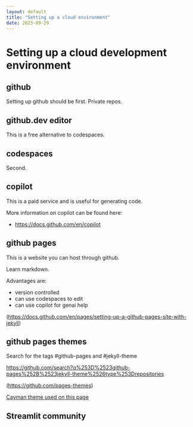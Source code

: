 ```yaml
---
layout: default
title: "Setting up a cloud environment"
date: 2023-09-29
---
```


# Setting up a cloud development environment

## github

Setting up github should be first.
Private repos.

## github.dev editor

This is a free alternative to codespaces.

## codespaces

Second.

## copilot

This is a paid service and is useful for generating code.

More information on copilot can be found here:
- https://docs.github.com/en/copilot

## github pages

This is a website you can host through github.

Learn markdown.

Advantages are:
- version controlled
- can use codespaces to edit
- can use copilot for genai help

(https://docs.github.com/en/pages/setting-up-a-github-pages-site-with-jekyll)

## github pages themes

Search for the tags #github-pages and #jekyll-theme

https://github.com/search?q%253D%2523github-pages%252B%2523jekyll-theme%2526type%253Drepositories

(https://github.com/pages-themes)

[Cayman theme used on this page](https://github.com/pages-themes/cayman/)

## Streamlit community

